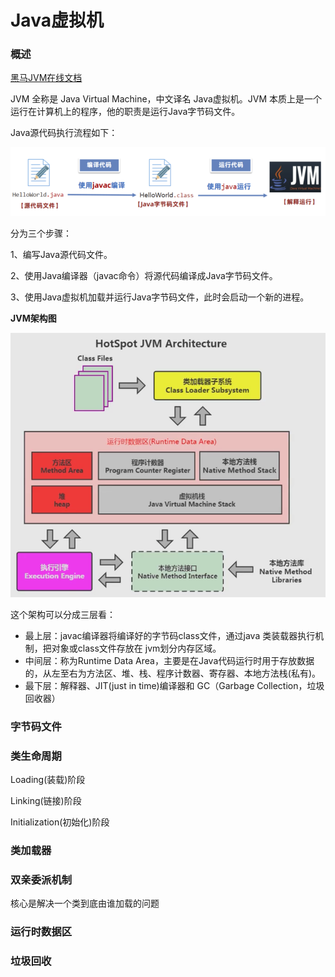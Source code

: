 # Java虚拟机

### 概述

[黑马JVM在线文档](https://lisxpq12rl7.feishu.cn/wiki/ZaKnwhhhmiDu9ekUnRNcv2iNnof)

JVM 全称是 Java Virtual Machine，中文译名 Java虚拟机。JVM 本质上是一个运行在计算机上的程序，他的职责是运行Java字节码文件。

Java源代码执行流程如下：

![image-20241106110559379](images/JVM基础/image-20241106110559379.png) 

分为三个步骤：

1、编写Java源代码文件。

2、使用Java编译器（javac命令）将源代码编译成Java字节码文件。

3、使用Java虚拟机加载并运行Java字节码文件，此时会启动一个新的进程。

**JVM架构图**

<img src="./images/JVM基础/image-20241105154930258.png" alt="image-20241105154930258" style="zoom:80%;" /> 

这个架构可以分成三层看：

- 最上层：javac编译器将编译好的字节码class文件，通过java 类装载器执行机制，把对象或class文件存放在 jvm划分内存区域。
- 中间层：称为Runtime Data Area，主要是在Java代码运行时用于存放数据的，从左至右为方法区、堆、栈、程序计数器、寄存器、本地方法栈(私有)。
- 最下层：解释器、JIT(just in time)编译器和 GC（Garbage Collection，垃圾回收器）



### 字节码文件





### 类生命周期



Loading(装载)阶段



Linking(链接)阶段



Initialization(初始化)阶段



 

### 类加载器





### 双亲委派机制

核心是解决一个类到底由谁加载的问题



### 运行时数据区



### 垃圾回收



